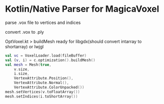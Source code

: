 # Kotlin/Native Parser for MagicaVoxel

parse .vox file to vertices and indices

convert .vox to .ply

OptVoxel.kt > buildMesh ready for libgdx(should convert intarray to shortarray) or lwjgl

```kotlin
val vc = VoxelLoader.load(fileBuffer)
val (v, i) = c.optimization().buildMesh()
val mesh = Mesh(true,
    v.size,
    i.size,
    VertexAttribute.Position(),
    VertexAttribute.Normal(),
    VertexAttribute.ColorUnpacked())
mesh.setVertices(v.toFloatArray())
mesh.setIndices(i.toShortArray())
```